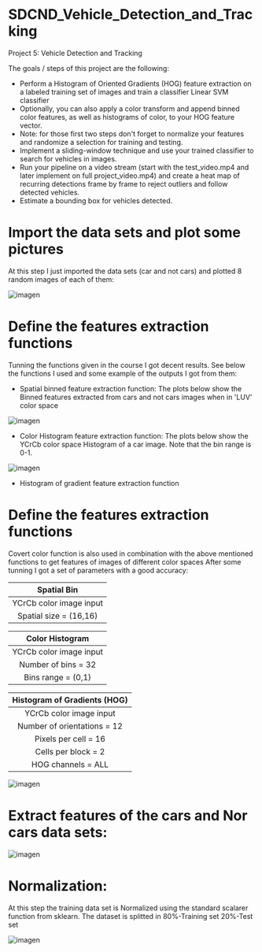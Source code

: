# SDCND_Vehicle_Detection_and_Tracking

Project 5: Vehicle Detection and Tracking

The goals / steps of this project are the following:

* Perform a Histogram of Oriented Gradients (HOG) feature extraction on a labeled training set of images and train a classifier Linear SVM classifier
* Optionally, you can also apply a color transform and append binned color features, as well as histograms of color, to your HOG feature vector.
* Note: for those first two steps don't forget to normalize your features and randomize a selection for training and testing.
* Implement a sliding-window technique and use your trained classifier to search for vehicles in images.
* Run your pipeline on a video stream (start with the test_video.mp4 and later implement on full project_video.mp4) and create a heat map of recurring detections frame by frame to reject outliers and follow detected vehicles.
* Estimate a bounding box for vehicles detected.

# Import  the data sets and plot some pictures

At this step I just imported the data sets (car and not cars) and plotted 8 random images of each of them:

![imagen](https://user-images.githubusercontent.com/41348711/46919583-9c335080-cfe1-11e8-9bb9-203cfeb570d3.png)

# Define the features extraction functions

Tunning the functions given in the course I got decent results. See below the functions I used and some example of the outputs I got from them:

* Spatial binned feature extraction function:
The plots below show the Binned features extracted from cars and not cars images when in 'LUV' color space

![imagen](https://user-images.githubusercontent.com/41348711/46920359-79a73480-cfed-11e8-9a1d-91481e08f0a7.png)

* Color Histogram feature extraction function:
The plots below show the YCrCb color space Histogram of a car image. Note that the bin range is 0-1.

![imagen](https://user-images.githubusercontent.com/41348711/46920413-487b3400-cfee-11e8-9b2f-6005ecafc493.png)

* Histogram of gradient feature extraction function

# Define the features extraction functions

Covert color function is also used in combination with the above mentioned functions to get features of images of different color spaces
After some tunning I got a set of parameters with a good accuracy:

| Spatial Bin 	        					| 
|:------------------------------------------------------------------:| 
|       	 YCrCb color image input  							| 
|                         Spatial size = (16,16)	| 


| Color Histogram |  
|:-----------------------------------------------------------------:| 
|    YCrCb color image input                                     |
|                       Number of bins = 32	| 
|                       Bins range = (0,1)	| 



| Histogram of Gradients (HOG)                                         |
|:------------------------------------------------------------------:| 
|                         YCrCb color image input  	| 
|                         Number of orientations = 12	| 
|                       Pixels per cell = 16	| 
|                         Cells per block = 2	| 
|                         HOG channels = ALL	| 

![imagen](https://user-images.githubusercontent.com/41348711/46921441-8af73d80-cffb-11e8-96ed-eee49fd46468.png)


# Extract features of the cars and Nor cars data sets:

![imagen](https://user-images.githubusercontent.com/41348711/46921457-d7427d80-cffb-11e8-87b0-efdf8940b88b.png)


# Normalization:
At this step the training data set is Normalized using the standard scalarer function from sklearn.
The dataset is splitted in 80%-Training set 20%-Test set

![imagen](https://user-images.githubusercontent.com/41348711/46921535-f68dda80-cffc-11e8-93f3-83e95803a564.png)

